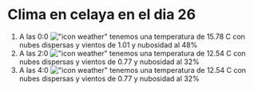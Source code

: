 # Clima en celaya en el dia 26

1. A las 0:0 !["icon weather"](http://openweathermap.org/img/w/03n.png) tenemos una temperatura de 15.78 C con nubes dispersas y  vientos de 1.01 y nubosidad al 48%
1. A las 2:0 !["icon weather"](http://openweathermap.org/img/w/03n.png) tenemos una temperatura de 12.54 C con nubes dispersas y  vientos de 0.77 y nubosidad al 32%
1. A las 4:0 !["icon weather"](http://openweathermap.org/img/w/03n.png) tenemos una temperatura de 12.54 C con nubes dispersas y  vientos de 0.77 y nubosidad al 32%
